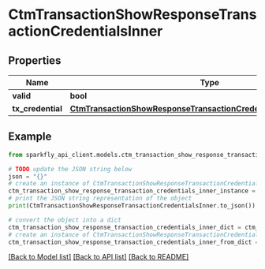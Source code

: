 # CtmTransactionShowResponseTransactionCredentialsInner


## Properties

Name | Type | Description | Notes
------------ | ------------- | ------------- | -------------
**valid** | **bool** |  | [optional] 
**tx_credential** | [**CtmTransactionShowResponseTransactionCredentialsInnerTxCredential**](CtmTransactionShowResponseTransactionCredentialsInnerTxCredential.md) |  | [optional] 

## Example

```python
from sparkfly_api_client.models.ctm_transaction_show_response_transaction_credentials_inner import CtmTransactionShowResponseTransactionCredentialsInner

# TODO update the JSON string below
json = "{}"
# create an instance of CtmTransactionShowResponseTransactionCredentialsInner from a JSON string
ctm_transaction_show_response_transaction_credentials_inner_instance = CtmTransactionShowResponseTransactionCredentialsInner.from_json(json)
# print the JSON string representation of the object
print(CtmTransactionShowResponseTransactionCredentialsInner.to_json())

# convert the object into a dict
ctm_transaction_show_response_transaction_credentials_inner_dict = ctm_transaction_show_response_transaction_credentials_inner_instance.to_dict()
# create an instance of CtmTransactionShowResponseTransactionCredentialsInner from a dict
ctm_transaction_show_response_transaction_credentials_inner_from_dict = CtmTransactionShowResponseTransactionCredentialsInner.from_dict(ctm_transaction_show_response_transaction_credentials_inner_dict)
```
[[Back to Model list]](../README.md#documentation-for-models) [[Back to API list]](../README.md#documentation-for-api-endpoints) [[Back to README]](../README.md)



